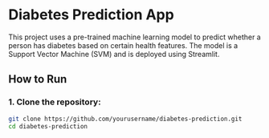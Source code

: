 # Diabetes Prediction App

This project uses a pre-trained machine learning model to predict whether a person has diabetes based on certain health features. The model is a Support Vector Machine (SVM) and is deployed using Streamlit.

## How to Run

### 1. Clone the repository:
```bash
git clone https://github.com/yourusername/diabetes-prediction.git
cd diabetes-prediction
